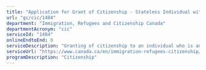 ```yaml
---
title: "Application for Grant of Citizenship - Stateless Individual with a Canadian parent"
url: "gc/cic/1484"
department: "Immigration, Refugees and Citizenship Canada"
departmentAcronym: "cic"
serviceId: "1484"
onlineEndtoEnd: 0
serviceDescription: "Granting of citizenship to an individual who is and always was stateless and was born outside Canada to a Canadian parent."
serviceUrl: "https://www.canada.ca/en/immigration-refugees-citizenship/services/application/application-forms-guides/applications-grant-citizenship-stateless-persons-born-canadian-parent-subsection-5-5.html"
programDescription: "Citizenship"
---
```

